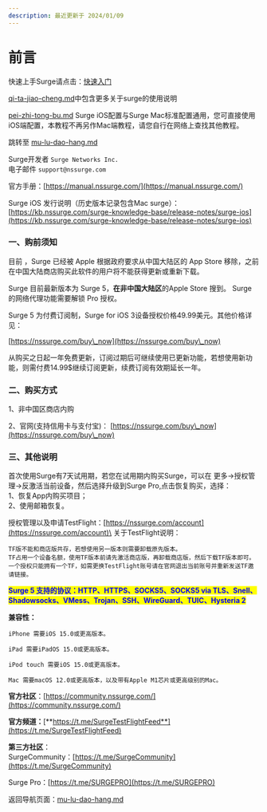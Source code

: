 ```yaml
---
description: 最近更新于 2024/01/09
---
```


# 前言

快速上手Surge请点击：[快速入门](basic/)

[qi-ta-jiao-cheng.md](qi-ta-jiao-cheng.md "mention")中包含更多关于surge的使用说明

[pei-zhi-tong-bu.md](pei-zhi-tong-bu.md "mention") Surge iOS配置与Surge Mac标准配置通用，您可直接使用iOS端配置，本教程不再另作Mac端教程，请您自行在网络上查找其他教程。

跳转至 [mu-lu-dao-hang.md](mu-lu-dao-hang.md "mention")

Surge开发者 `Surge Networks Inc.` \
电子邮件 `support@nssurge.com`

官方手册：[https://manual.nssurge.com/](https://manual.nssurge.com/)

Surge iOS 发行说明（历史版本记录包含Mac surge）：[https://kb.nssurge.com/surge-knowledge-base/release-notes/surge-ios](https://kb.nssurge.com/surge-knowledge-base/release-notes/surge-ios)

### 一、购前须知

&#x20;      目前 ，Surge 已经被 Apple 根据政府要求从中国大陆区的 App Store 移除，之前在中国大陆商店购买此软件的用户将不能获得更新或重新下载。&#x20;

&#x20;      Surge 目前最新版本为 Surge 5，**在非中国大陆区**的Apple Store 搜到。 Surge 的网络代理功能需要解锁 Pro 授权。

&#x20;      Surge 5 为付费订阅制，Surge for iOS 3设备授权价格49.99美元。其他价格详见：

[https://nssurge.com/buy\_now](https://nssurge.com/buy\_now)

&#x20;     从购买之日起一年免费更新，订阅过期后可继续使用已更新功能，若想使用新功能，则需付费14.99$继续订阅更新，续费订阅有效期延长一年。

### 二、购买方式

&#x20;      1、非中国区商店内购

&#x20;      2、官网(支持信用卡与支付宝)： [https://nssurge.com/buy\_now](https://nssurge.com/buy\_now)

### 三、其他说明

&#x20;      首次使用Surge有7天试用期，若您在试用期内购买Surge，可以在 更多->授权管理->反激活当前设备，然后选择升级到Surge Pro,点击恢复购买，选择：\
&#x20;      1、恢复App内购买项目；\
&#x20;      2、使用邮箱恢复。

&#x20;      授权管理以及申请TestFlight：[https://nssurge.com/account](https://nssurge.com/account)\
&#x20;      关于TestFlight说明：

&#x20;      `TF版不能和商店版共存，若想使用另一版本则需要卸载原先版本。`\
&#x20;      `TF占用一个设备名额，使用TF版本前请先激活商店版，再卸载商店版，然后下载TF版本即可。`\
&#x20;      `一个授权只能拥有一个TF，如需更换TestFlight账号请在官网退出当前账号并重新发送TF邀请链接。`

&#x20;      <mark style="color:blue;">**Surge 5 支持的协议：HTTP、HTTPS、SOCKS5、SOCKS5 via TLS、Snell、Shadowsocks、VMess、Trojan、SSH、WireGuard、TUIC、Hysteria 2**</mark>

**兼容性：**

`iPhone 需要iOS 15.0或更高版本。`

`iPad 需要iPadOS 15.0或更高版本。`

`iPod touch 需要iOS 15.0或更高版本。`

`Mac 需要macOS 12.0或更高版本，以及带有Apple M1芯片或更高级别的Mac。`\
&#x20;

**官方社区**：[https://community.nssurge.com/](https://community.nssurge.com/)

**官方频道：**[**https://t.me/SurgeTestFlightFeed**](https://t.me/SurgeTestFlightFeed)

**第三方社区**：\
SurgeCommunity：[https://t.me/SurgeCommunity](https://t.me/SurgeCommunity)

Surge Pro：[https://t.me/SURGEPRO](https://t.me/SURGEPRO)

返回导航页面：[mu-lu-dao-hang.md](mu-lu-dao-hang.md "mention")
